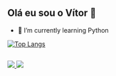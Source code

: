 ## Olá eu sou o Vítor 👋

- 🌱 I’m currently learning Python

[![Top Langs](https://github-readme-stats.vercel.app/api/top-langs/?username=VitorAzeredo25&theme=codeSTACKr)](https://github.com/VitorAzeredo25/github-readme-stats)

##
<div> 
  <a href="https://www.instagram.com/vit_azeredo.tm" target="_blank"><img src="https://img.shields.io/badge/-Instagram-%23E4405F?style=for-the-badge&logo=instagram&logoColor=white" target="_blank"</a>
  <a href="https://www.linkedin.com/in/vitor-da-silveira-azeredo-a59672251" target="_blank"><img src="https://img.shields.io/badge/-LinkedIn-%230077B5?style=for-the-badge&logo=linkedin&logoColor=white" target="_blank"></a> 
</div>

